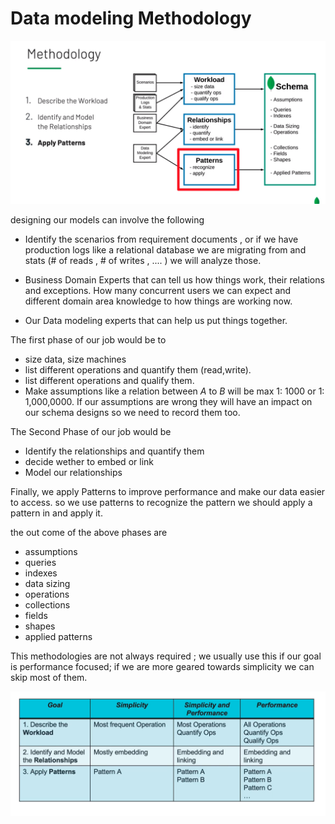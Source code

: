 # Data modeling Methodology

![Methdology!](/resources/methdology_schema.png)

designing our models can involve the following

- Identify the scenarios from requirement documents , or if we have production logs like a relational database we are migrating from and stats (# of reads , # of writes , .... ) we will analyze those.

- Business Domain Experts that can tell us how things work, their relations and exceptions. How many concurrent users we can expect and different domain area knowledge to how things are working now.
  
- Our Data modeling experts that can help us put things together.

The first phase of our job would be to

- size data, size machines
- list different operations and quantify them  (read,write).
- list different operations and qualify them.
- Make assumptions like a relation between *A* to *B* will be max 1: 1000 or 1: 1,000,0000. If our assumptions are wrong they will have an impact on our schema designs so we need to record them too.

The Second Phase of our job would be

- Identify the relationships and quantify them
- decide wether to embed or link
- Model our relationships

Finally, we apply Patterns to improve performance and make our data easier to access. so we use patterns to recognize the pattern we should apply a pattern in and apply it.

the out come of the above  phases are

- assumptions
- queries
- indexes
- data sizing
- operations
- collections
- fields
- shapes
- applied patterns

This methodologies are not always required ; we usually use this if our goal is performance focused; if we are more geared towards simplicity we can skip most of them.

![Simplicity vs Performance!](../../resources/simplicityVperformance.png)
